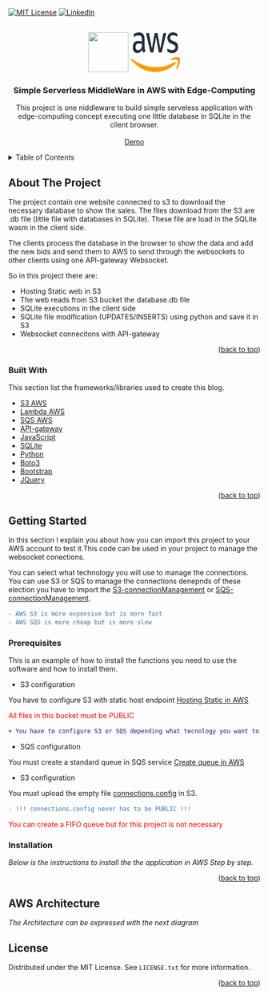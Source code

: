 [![MIT License][license-shield]][license-url]
[![LinkedIn][linkedin-shield]][linkedin-url]


<!-- PROJECT LOGO -->
<br />
<div align="center">
  <img src="https://user-images.githubusercontent.com/552629/76405509-87025300-6388-11ea-86c9-af882abb00bd.png" width="80" height="80" />
  <img src="README_IMGS/Amazon_Web_Services_Logo.png" alt="Logo" width="100" height="80">

  <h3 align="center">Simple Serverless MiddleWare in AWS with Edge-Computing </h3>

  <p align="center">
    This project is one niddleware to build simple serveless application with edge-computing concept executing one little database in SQLite in the client browser. 
    <br />
    <br />
    <a href="http://cqs-sales.s3-website.eu-central-1.amazonaws.com/">Demo</a>
  </p>
</div>

<details>
  <summary>Table of Contents</summary>
  <ol>
    <li>
      <a href="#about-the-project">About The Project</a>
      <ul>
        <li><a href="#built-with">Built With</a></li>
      </ul>
    </li>
    <li>
      <a href="#getting-started">Getting Started</a>
      <ul>
        <li><a href="#prerequisites">Prerequisites</a></li>
        <li><a href="#installation">Installation</a></li>
        <li><a href="#installation">Usage</a></li>
      </ul>
    </li>
    <li><a href="#AWS-architecture">AWS Architecture</a></li>
    <li><a href="#license">License</a></li>
  </ol>
</details>

<!-- ABOUT THE PROJECT -->
## About The Project

The project contain one website connected to s3 to download the necessary database to show the sales. The files download from the S3 are .db file (little file with databases in SQLite). These file are load in the SQLite wasm in the client side.

The clients process the database in the browser to show the data and add the new bids and send them to AWS to send through the websockets to other clients using one API-gateway Websocket.

So in this project there are:
* Hosting Static web in S3
* The web reads from S3 bucket the database.db file
* SQLite executions in the client side
* SQLite file modification (UPDATES/INSERTS) using python and save it in S3
* Websocket connecitons with API-gateway 

<p align="right">(<a href="#top">back to top</a>)</p>

<!-- BUILT STARTED -->
### Built With

This section list the frameworks/libraries used to create this blog. 

* [S3 AWS](https://aws.amazon.com/es/s3/)
* [Lambda AWS](https://aws.amazon.com/es/lambda/)
* [SQS AWS](https://aws.amazon.com/es/sqs/)
* [API-gateway](https://aws.amazon.com/es/api-gateway/)
* [JavaScript](https://www.javascript.com/)
* [SQLite](https://sql.js.org/)
* [Python](https://www.python.org/)
* [Boto3](https://aws.amazon.com/es/sdk-for-python/)
* [Bootstrap](https://getbootstrap.com)
* [JQuery](https://jquery.com)

<p align="right">(<a href="#top">back to top</a>)</p>

<!-- GETTING STARTED -->
## Getting Started

In this section I explain you about how you can import this project to your AWS account to test it.This code can be used in your project to manage the websocket conections. 

You can select what technology you will use to manage the connections. You can use S3 or SQS to manage the connections denepnds of these election you have to import the [S3-connectionManagement](https://github.com/eduardfores/CQS_Sale/tree/main/AWS-lambda/S3-connectionManagment) or [SQS-connectionManagement](https://github.com/eduardfores/CQS_Sale/tree/main/AWS-lambda/SQS-connectionManagment).

```diff
- AWS S3 is more expensive but is more fast
- AWS SQS is more cheap but is more slow
```

### Prerequisites

This is an example of how to install the functions you need to use the software and how to install them.

* S3 configuration

You have to configure S3 with static host endpoint 
[Hosting Static in AWS](https://docs.aws.amazon.com/AmazonS3/latest/userguide/WebsiteHosting.html)

<p style="color: red"> All files in this bucket must be PUBLIC </p>

```diff
+ You have to configure S3 or SQS depending what tecnology you want to use to manage the connections.
```
* SQS configuration

You must create a standard queue in SQS service
[Create queue in AWS](https://docs.aws.amazon.com/AWSSimpleQueueService/latest/SQSDeveloperGuide/sqs-configure-create-queue.html)

* S3 configuration

You must upload the empty file [connections.config](https://github.com/eduardfores/CQS_Sale/blob/main/connections.config) in S3.

```diff
- !!! connections.config never has to be PUBLIC !!!
```

<p style="color: red"> You can create a FIFO queue but for this project is not necessary </p>

### Installation

_Below is the instructions to install the the application in AWS Step by step._



<p align="right">(<a href="#top">back to top</a>)</p>

## AWS Architecture

_The Architecture can be expressed with the next diagram_


<!-- LICENSE -->
## License

Distributed under the MIT License. See `LICENSE.txt` for more information.

<p align="right">(<a href="#top">back to top</a>)</p>


[license-shield]: https://img.shields.io/github/license/othneildrew/Best-README-Template.svg?style=for-the-badge
[license-url]: https://github.com/eduardfores/CQS_Weather/blob/main/LICENSE
[linkedin-shield]: https://img.shields.io/badge/-LinkedIn-black.svg?style=for-the-badge&logo=linkedin&colorB=555
[linkedin-url]: https://www.linkedin.com/in/eduard-for%C3%A9s-ferrer-354b61163/